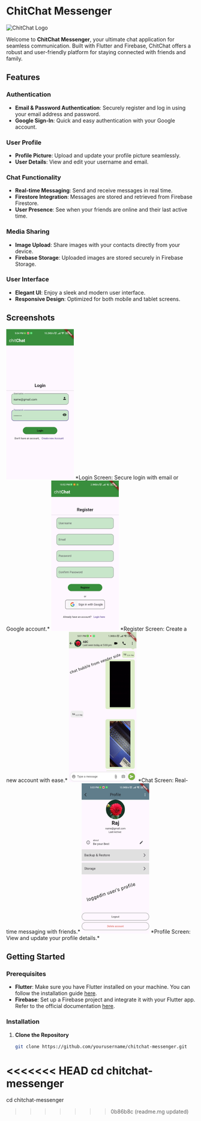 # ChitChat Messenger

![ChitChat Logo](assets/images/logo.png)

Welcome to **ChitChat Messenger**, your ultimate chat application for seamless communication. Built with Flutter and Firebase, ChitChat offers a robust and user-friendly platform for staying connected with friends and family.

## Features

### Authentication
- **Email & Password Authentication**: Securely register and log in using your email address and password.
- **Google Sign-In**: Quick and easy authentication with your Google account.

### User Profile
- **Profile Picture**: Upload and update your profile picture seamlessly.
- **User Details**: View and edit your username and email.

### Chat Functionality
- **Real-time Messaging**: Send and receive messages in real time.
- **Firestore Integration**: Messages are stored and retrieved from Firebase Firestore.
- **User Presence**: See when your friends are online and their last active time.

### Media Sharing
- **Image Upload**: Share images with your contacts directly from your device.
- **Firebase Storage**: Uploaded images are stored securely in Firebase Storage.

### User Interface
- **Elegant UI**: Enjoy a sleek and modern user interface.
- **Responsive Design**: Optimized for both mobile and tablet screens.

## Screenshots
<img src="assets/screenshots/login_page.jpg" alt="Login Screen" width="180" height="400">
*Login Screen: Secure login with email or Google account.*

<img src="assets/screenshots/register_page.jpg" alt="Register Screen" width="180" height="400">
*Register Screen: Create a new account with ease.*

<img src="assets/screenshots/image1.jpg" alt="Chat Screen" width="180" height="400">
*Chat Screen: Real-time messaging with friends.*

<img src="assets/screenshots/logger_user_profile.jpg" alt="Profile Screen" width="180" height="400">
*Profile Screen: View and update your profile details.*


## Getting Started

### Prerequisites
- **Flutter**: Make sure you have Flutter installed on your machine. You can follow the installation guide [here](https://flutter.dev/docs/get-started/install).
- **Firebase**: Set up a Firebase project and integrate it with your Flutter app. Refer to the official documentation [here](https://firebase.google.com/docs/flutter/setup).

### Installation

1. **Clone the Repository**
   ```bash
   git clone https://github.com/yourusername/chitchat-messenger.git
<<<<<<< HEAD
   cd chitchat-messenger
=======
   cd chitchat-messenger
>>>>>>> 0b86b8c (readme.mg updated)
